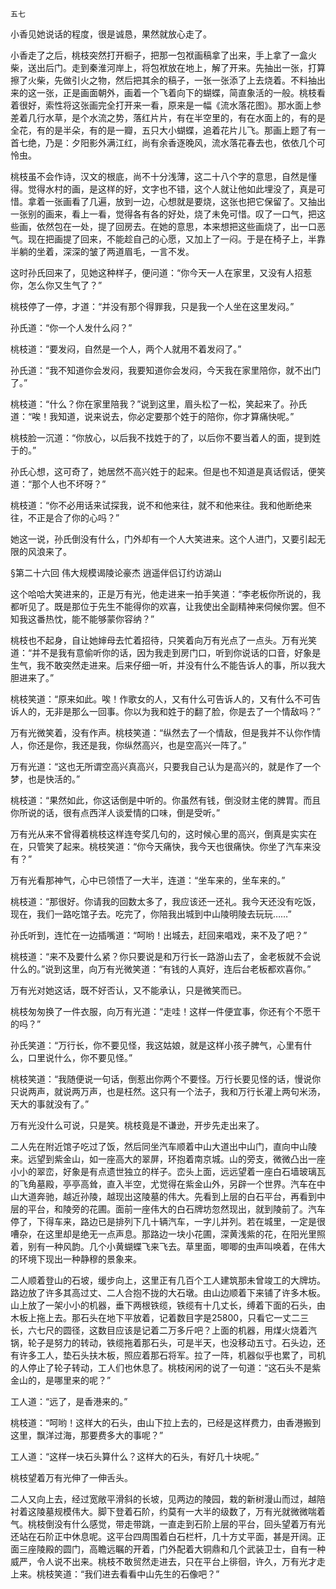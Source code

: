     五七 

   小香见她说话的程度，很是诚恳，果然就放心走了。

   小香走了之后，桃枝突然打开橱子，把那一包袱画稿拿了出来，手上拿了一盒火柴，送出后门。走到秦淮河岸上，将包袱放在地上，解了开来。先抽出一张，打算擦了火柴，先做引火之物，然后把其余的稿子，一张一张添了上去烧着。不料抽出来的这一张，正是画面朝外，画着一个飞着向下的蝴蝶，简直象活的一般。桃枝看着很好，索性将这张画完全打开来一看，原来是一幅《流水落花图》。那水面上参差着几行水草，是个水流之势，落红片片，有在半空里的，有在水面上的，有的是全花，有的是半朵，有的是一瓣，五只大小蝴蝶，追着花片儿飞。那画上题了有一首七绝，乃是：夕阳影外满江红，尚有余香逐晚风，流水落花春去也，依依几个可怜虫。

   桃枝虽不会作诗，汉文的根底，尚不十分浅薄，这二十八个字的意思，自然是懂得。觉得水村的画，是这样的好，文字也不错，这个人就让他如此埋没了，真是可惜。拿着一张画看了几遍，放到一边，心想就是要烧，这张也把它保留了。又抽出一张别的画来，看上一看，觉得各有各的好处，烧了未免可惜。叹了一口气，把这些画，依然包在一处，提了回房去。在她的意思，本来想把这些画烧了，出一口恶气。现在把画提了回来，不能趁自己的心愿，又加上了一闷。于是在椅子上，半靠半躺的坐着，深深的皱了两道眉毛，一言不发。

   这时孙氏回来了，见她这种样子，便问道：“你今天一人在家里，又没有人招惹你，怎么你又生气了？”

   桃枝停了一停，才道：“并没有那个得罪我，只是我一个人坐在这里发闷。”

   孙氏道：“你一个人发什么闷？”

   桃枝道：“要发闷，自然是一个人，两个人就用不着发闷了。”

   孙氏道：“我不知道你会发闷，我要知道你会发闷，今天我在家里陪你，就不出门了。”

   桃枝道：“什么？你在家里陪我？”说到这里，眉头松了一松，笑起来了。孙氏道：“唉！我知道，说来说去，你必定要那个姓于的陪你，你才算痛快呢。”

   桃枝脸一沉道：“你放心，以后我不找姓于的了，以后你不要当着人的面，提到姓于的。”

   孙氏心想，这可奇了，她居然不高兴姓于的起来。但是也不知道是真话假话，便笑道：“那个人也不坏呀？”

   桃枝道：“你不必用话来试探我，说不和他来往，就不和他来往。我和他断绝来往，不正是合了你的心吗？”

   她这一说，孙氏倒没有什么，门外却有一个人大笑进来。这个人进门，又要引起无限的风浪来了。

   §第二十六回 伟大规模谒陵论豪杰 逍遥伴侣订约访湖山

   这个哈哈大笑进来的，正是万有光，他走进来一拍手笑道：“李老板你所说的，我都听见了。既是那位于先生不能得你的欢喜，让我使出全副精神来伺候你罢。但不知我这番热忱，能不能够蒙你容纳？”

   桃枝也不起身，自让她婶母去忙着招待，只笑着向万有光点了一点头。万有光笑道：“并不是我有意偷听你的话，因为我走到房门口，听到你说话的口音，好象是生气，我不敢突然走进来。后来仔细一听，并没有什么不能告诉人的事，所以我大胆进来了。”

   桃枝笑道：“原来如此。唉！作歌女的人，又有什么可告诉人的，又有什么不可告诉人的，无非是那么一回事。你以为我和姓于的翻了脸，你是去了一个情敌吗？”

   万有光微笑着，没有作声。桃枝笑道：“纵然去了一个情敌，但是我并不认你作情人，你还是你，我还是我，你纵然高兴，也是空高兴一阵了。”

   万有光道：“这也无所谓空高兴真高兴，只要我自己认为是高兴的，就是作了一个梦，也是快活的。”

   桃枝道：“果然如此，你这话倒是中听的。你虽然有钱，倒没财主佬的脾胃。而且你所说的话，很有点西洋人谈爱情的口味，倒是受听。”

   万有光从来不曾得着桃枝这样连夸奖几句的，这时候心里的高兴，倒真是实实在在，只管笑了起来。桃枝笑道：“你今天痛快，我今天也很痛快。你坐了汽车来没有？”

   万有光看那神气，心中已领悟了一大半，连道：“坐车来的，坐车来的。”

   桃枝道：“那很好。你请我的回数太多了，我应该还一还礼。我今天还没有吃饭，现在，我们一路吃馆子去。吃完了，你陪我出城到中山陵明陵去玩玩……”

   孙氏听到，连忙在一边插嘴道：“呵哟！出城去，赶回来唱戏，来不及了吧？”

   桃枝道：“来不及要什么紧？你只要说是和万行长一路游山去了，金老板就不会说什么的。”说到这里，向万有光微笑道：“有钱的人真好，连后台老板都欢喜你。”

   万有光对她这话，既不好否认，又不能承认，只是微笑而已。

   桃枝匆匆换了一件衣服，向万有光道：“走哇！这样一件便宜事，你还有个不愿干的吗？”

   孙氏笑道：“万行长，你不要见怪，我这姑娘，就是这样小孩子脾气，心里有什么，口里说什么，你不要见怪。”

   桃枝笑道：“我随便说一句话，倒惹出你两个不要怪。万行长要见怪的话，慢说你只说两声，就说两万声，也是枉然。这只有一个法子，我和万行长灌上两句米汤，天大的事就没有了。”

   万有光没什么可说，只是笑。桃枝竟是不谦逊，开步先走出来了。

   二人先在附近馆子吃过了饭，然后同坐汽车顺着中山大道出中山门，直向中山陵来。远望到紫金山，如一座高大的翠屏，环抱着南京城。山的旁支，微微凸出一座小小的翠峦，好象是有点遗世独立的样子。峦头上面，远远望着一座白石墙玻璃瓦的飞角墓殿，亭亭高耸，直入半空，尤觉得在紫金山外，另辟一个世界。汽车在中山大道奔驰，越近孙陵，越现出这陵墓的伟大。先看到上层的白石平台，再看到中层的平台，和陵旁的花圃。面前一座伟大的白石牌坊忽然现出，就到陵前了。汽车停了，下得车来，路边已是排列下几十辆汽车，一字儿并列。若在城里，一定是很嘈杂，在这里却是绝无一点声息。那路边一块小花圃，深黄浅紫的花，在阳光里照着，别有一种风韵。几个小黄蝴蝶飞来飞去。草里面，唧唧的虫声叫唤着，在伟大的环境下现出一种静穆的景象来。

   二人顺着登山的石坡，缓步向上，这里正有几百个工人建筑那未曾竣工的大牌坊。路边放了许多其高过丈、二人合抱不拢的大石墩。由山边顺着下来铺了许多木板。山上放了一架小小的机器，垂下两根铁缆，铁缆有十几丈长，缚着下面的石头，由木板上拖上去。那石头在地下平放着，记着数目字是25800，只看它一丈二三长，六七尺的圆径，这数目应该是记着二万多斤吧？上面的机器，用煤火烧着汽锅，轮子是努力的转动，铁缆拖着那石头，可是半天，也没移动五寸。石头边，还有许多工人，垫石头扶木板，照应着那石将军。拉了一阵，机器似乎也累了，司机的人停止了轮子转动，工人们也休息了。桃枝闲闲的说了一句道：“这石头不是紫金山的，是哪里来的呢？”

   工人道：“远了，是香港来的。”

   桃枝道：“呵哟！这样大的石头，由山下拉上去的，已经是这样费力，由香港搬到这里，飘洋过海，那要费多大的事呢？”

   工人道：“这样一块石头算什么？这样大的石头，有好几十块呢。”

   桃枝望着万有光伸了一伸舌头。

   二人又向上去，经过宽敞平滑斜的长坡，见两边的陵园，栽的新树漫山而过，越陪衬着这陵墓规模伟大。脚下登着石阶，约莫有一大半的级数了，万有光就微微喘着气。桃枝倒没有什么感觉，带走带跳，一直走到石阶上层的平台，回头望着万有光还站在石阶正中休息呢。这平台四周围着白石栏杆，几十方丈平面，甚是开阔。正面三座陵殿的圆门，高瞻远瞩的开着，门外配着大铜鼎和几个武装卫士，自有一种威严，令人说不出来。桃枝不敢贸然走进去，只在平台上徘徊，许久，万有光才走上来。桃枝笑道：“我们进去看看中山先生的石像吧？”

